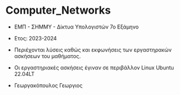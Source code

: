 # Computer_Networks

- ΕΜΠ - ΣΗΜΜΥ - Δίκτυα Υπολογιστών 7ο Εξάμηνο 
- Ετος: 2023-2024
- Περιέχονται λύσεις καθώς και εκφωνήσεις των εργαστηρακών ασκήσεων του μαθήματος.
- Οι εργαστηριακές ασκήσεις έγιναν σε περιβάλλον Linux Ubuntu 22.04LT

- Γεωργακόπουλος Γεωργιος

